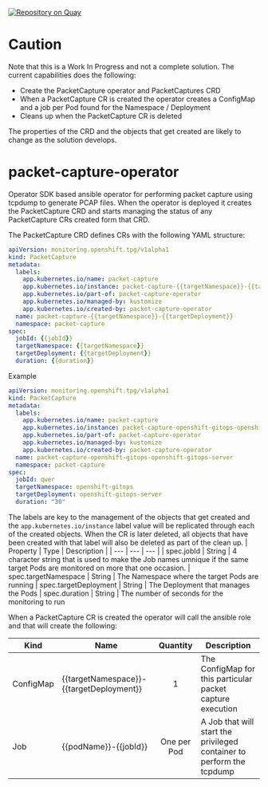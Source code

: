 [![Repository on Quay](https://quay.io/repository/rimitche/packet-capture-operator/status "Repository on Quay")](https://quay.io/repository/rimitche/packet-capture-operator)

# Caution
Note that this is a Work In Progress and not a complete solution.  The current capabilities does the following:
- Create the PacketCapture operator and PacketCaptures CRD
- When a PacketCapture CR is created the operator creates a ConfigMap and a job per Pod found for the Namespace / Deployment
- Cleans up when the PacketCapture CR is deleted

The properties of the CRD and the objects that get created are likely to change as the solution develops.

# packet-capture-operator
Operator SDK based ansible operator for performing packet capture using tcpdump to generate PCAP files.  When the operator is deployed it creates the PacketCapture CRD and starts managing the status of any PacketCapture CRs created form that CRD.  

The PacketCapture CRD defines CRs with the following YAML structure:
```yaml
apiVersion: monitoring.openshift.tpg/v1alpha1
kind: PacketCapture
metadata:
  labels:
    app.kubernetes.io/name: packet-capture
    app.kubernetes.io/instance: packet-capture-{{targetNamespace}}-{{targetDeployment}}
    app.kubernetes.io/part-of: packet-capture-operator
    app.kubernetes.io/managed-by: kustomize
    app.kubernetes.io/created-by: packet-capture-operator
  name: packet-capture-{{targetNamespace}}-{{targetDeployment}}
  namespace: packet-capture
spec:
  jobId: {{jobId}}
  targetNamespace: {{targetNamespace}}
  targetDeployment: {{targetDeployment}}
  duration: {{duration}}
```
Example
```yaml
apiVersion: monitoring.openshift.tpg/v1alpha1
kind: PacketCapture
metadata:
  labels:
    app.kubernetes.io/name: packet-capture
    app.kubernetes.io/instance: packet-capture-openshift-gitops-openshift-gitops-server
    app.kubernetes.io/part-of: packet-capture-operator
    app.kubernetes.io/managed-by: kustomize
    app.kubernetes.io/created-by: packet-capture-operator
  name: packet-capture-openshift-gitops-openshift-gitops-server
  namespace: packet-capture
spec:
  jobId: qwer
  targetNamespace: openshift-gitops
  targetDeployment: openshift-gitops-server
  duration: "30"
```

The labels are key to the management of the objects that get created and the `app.kubernetes.io/instance` label value will be replicated through each of the created objects.  When the CR is later deleted, all objects that have been created with that label will also be deleted as part of the clean up.
| Property | Type | Description |
| --- | --- | --- |
| spec.jobId | String | 4 character string that is used to make the Job names umnique if the same target Pods are monitored on more that one occasion.
| spec.targetNamespace | String | The Namespace where the target Pods are running
| spec.targetDeployment | String | The Deployment that manages the Pods
| spec.duration | String | The number of seconds for the monitoring to run

When a PacketCapture CR is created the operator will call the ansible role and that will create the following:

| Kind | Name | Quantity | Description |
| --- | --- | :---: | --- |
| ConfigMap | {{targetNamespace}}-{{targetDeployment}} | 1 | The ConfigMap for this particular packet capture execution
| Job | {{podName}}-{{jobId}} | One per Pod | A Job that will start the privileged container to perform the tcpdump
